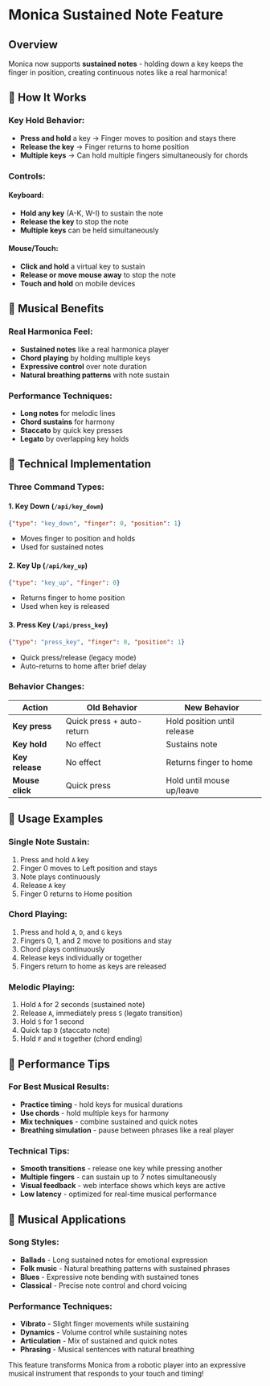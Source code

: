 # Monica Sustained Note Feature

## Overview

Monica now supports **sustained notes** - holding down a key keeps the finger in position, creating continuous notes like a real harmonica!

## 🎵 How It Works

### **Key Hold Behavior:**
- **Press and hold** a key → Finger moves to position and stays there
- **Release the key** → Finger returns to home position
- **Multiple keys** → Can hold multiple fingers simultaneously for chords

### **Controls:**

#### **Keyboard:**
- **Hold any key** (A-K, W-I) to sustain the note
- **Release the key** to stop the note
- **Multiple keys** can be held simultaneously

#### **Mouse/Touch:**
- **Click and hold** a virtual key to sustain
- **Release or move mouse away** to stop the note
- **Touch and hold** on mobile devices

## 🎹 Musical Benefits

### **Real Harmonica Feel:**
- **Sustained notes** like a real harmonica player
- **Chord playing** by holding multiple keys
- **Expressive control** over note duration
- **Natural breathing patterns** with note sustain

### **Performance Techniques:**
- **Long notes** for melodic lines
- **Chord sustains** for harmony
- **Staccato** by quick key presses
- **Legato** by overlapping key holds

## 🔧 Technical Implementation

### **Three Command Types:**

#### **1. Key Down (`/api/key_down`)**
```json
{"type": "key_down", "finger": 0, "position": 1}
```
- Moves finger to position and holds
- Used for sustained notes

#### **2. Key Up (`/api/key_up`)**
```json
{"type": "key_up", "finger": 0}
```
- Returns finger to home position
- Used when key is released

#### **3. Press Key (`/api/press_key`)**
```json
{"type": "press_key", "finger": 0, "position": 1}
```
- Quick press/release (legacy mode)
- Auto-returns to home after brief delay

### **Behavior Changes:**

| **Action** | **Old Behavior** | **New Behavior** |
|------------|------------------|------------------|
| **Key press** | Quick press + auto-return | Hold position until release |
| **Key hold** | No effect | Sustains note |
| **Key release** | No effect | Returns finger to home |
| **Mouse click** | Quick press | Hold until mouse up/leave |

## 🎯 Usage Examples

### **Single Note Sustain:**
1. Press and hold `A` key
2. Finger 0 moves to Left position and stays
3. Note plays continuously
4. Release `A` key
5. Finger 0 returns to Home position

### **Chord Playing:**
1. Press and hold `A`, `D`, and `G` keys
2. Fingers 0, 1, and 2 move to positions and stay
3. Chord plays continuously
4. Release keys individually or together
5. Fingers return to home as keys are released

### **Melodic Playing:**
1. Hold `A` for 2 seconds (sustained note)
2. Release `A`, immediately press `S` (legato transition)
3. Hold `S` for 1 second
4. Quick tap `D` (staccato note)
5. Hold `F` and `H` together (chord ending)

## 🚀 Performance Tips

### **For Best Musical Results:**
- **Practice timing** - hold keys for musical durations
- **Use chords** - hold multiple keys for harmony
- **Mix techniques** - combine sustained and quick notes
- **Breathing simulation** - pause between phrases like a real player

### **Technical Tips:**
- **Smooth transitions** - release one key while pressing another
- **Multiple fingers** - can sustain up to 7 notes simultaneously
- **Visual feedback** - web interface shows which keys are active
- **Low latency** - optimized for real-time musical performance

## 🎼 Musical Applications

### **Song Styles:**
- **Ballads** - Long sustained notes for emotional expression
- **Folk music** - Natural breathing patterns with sustained phrases
- **Blues** - Expressive note bending with sustained tones
- **Classical** - Precise note control and chord voicing

### **Performance Techniques:**
- **Vibrato** - Slight finger movements while sustaining
- **Dynamics** - Volume control while sustaining notes
- **Articulation** - Mix of sustained and quick notes
- **Phrasing** - Musical sentences with natural breathing

This feature transforms Monica from a robotic player into an expressive musical instrument that responds to your touch and timing!


